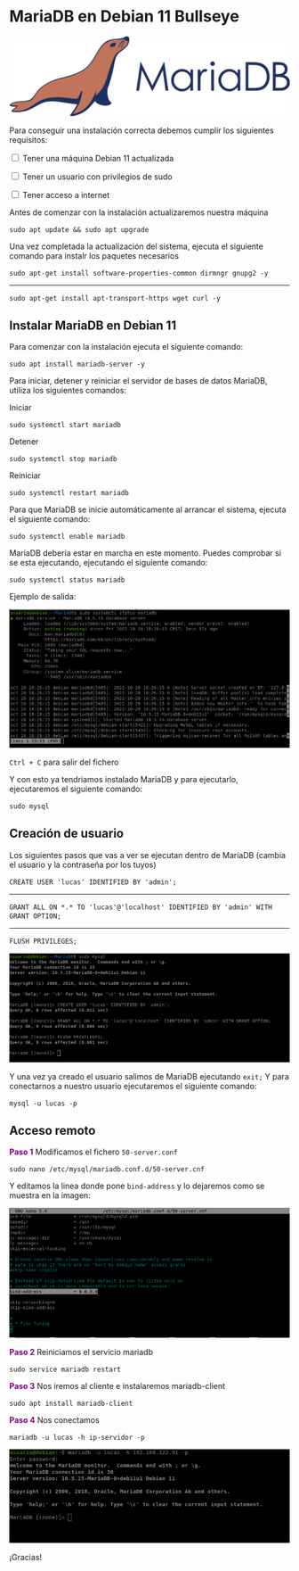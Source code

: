 # MariaDB en Debian 11 Bullseye

![image](../images/ABD/mariadb.png)

Para conseguir una instalación correcta debemos cumplir los siguientes requisitos:

<input type="checkbox" name="vehicle" value="Bike"> Tener una máquina Debian 11 actualizada

<input type="checkbox" name="vehicle" value="Bike"> Tener un usuario con privilegios de sudo

<input type="checkbox" name="vehicle" value="Bike"> Tener acceso a internet

Antes de comenzar con la instalación actualizaremos nuestra máquina

    sudo apt update && sudo apt upgrade

Una vez completada la actualización del sistema, ejecuta el siguiente comando para instalr los paquetes necesarios

    sudo apt-get install software-properties-common dirmngr gnupg2 -y
---
    sudo apt-get install apt-transport-https wget curl -y

## Instalar MariaDB en Debian 11

Para comenzar con la instalación ejecuta el siguiente comando:

    sudo apt install mariadb-server -y

Para iniciar, detener y reiniciar el servidor de bases de datos MariaDB, utiliza los siguientes comandos:

Iniciar

    sudo systemctl start mariadb

Detener

    sudo systemctl stop mariadb

Reiniciar

    sudo systemctl restart mariadb

Para que MariaDB se inicie automáticamente al arrancar el sistema, ejecuta el siguiente comando:

    sudo systemctl enable mariadb

MariaDB debería estar en marcha en este momento. Puedes comprobar si se esta ejecutando, ejecutando el siguiente comando:

    sudo systemctl status mariadb

Ejemplo de salida:

![image](../images/ABD/1-mariadb.png)

`Ctrl + C` para salir del fichero

Y con esto ya tendriamos instalado MariaDB y para ejecutarlo, ejecutaremos el siguiente comando:

    sudo mysql

## Creación de usuario

Los siguientes pasos que vas a ver se ejecutan dentro de MariaDB (cambia el usuario y la contraseña por los tuyos)

    CREATE USER 'lucas' IDENTIFIED BY 'admin';
---
    GRANT ALL ON *.* TO 'lucas'@'localhost' IDENTIFIED BY 'admin' WITH GRANT OPTION;
---
    FLUSH PRIVILEGES;

![image](../images/ABD/2-mariadb.png)

Y una vez ya creado el usuario salimos de MariaDB ejecutando `exit;`
Y para conectarnos a nuestro usuario ejecutaremos el siguiente comando:

    mysql -u lucas -p

## Acceso remoto

<font color="#800080">**Paso 1**</font> Modificamos el fichero `50-server.conf`

    sudo nano /etc/mysql/mariadb.conf.d/50-server.cnf

Y editamos la linea donde pone `bind-address` y lo dejaremos como se muestra en la imagen: 

![image](../images/ABD/3-mariadb.png)

<font color="#800080">**Paso 2**</font> Reiniciamos el servicio mariadb

    sudo service mariadb restart

<font color="#800080">**Paso 3**</font> Nos iremos al cliente e instalaremos mariadb-client

    sudo apt install mariadb-client

<font color="#800080">**Paso 4**</font> Nos conectamos

    mariadb -u lucas -h ip-servidor -p 

![image](../images/ABD/4-mariadb.png)

¡Gracias!


